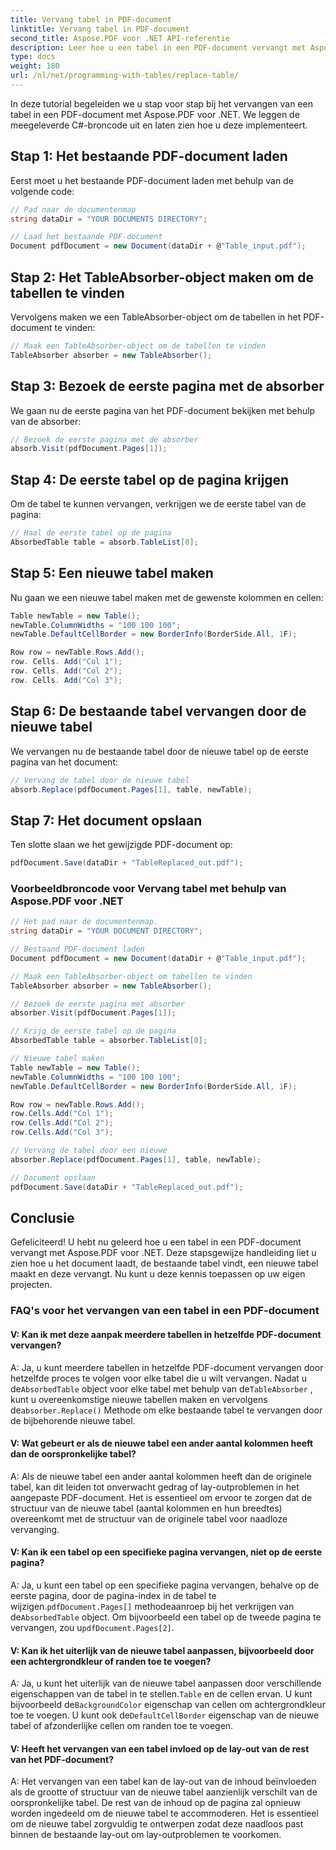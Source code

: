 ```yaml
---
title: Vervang tabel in PDF-document
linktitle: Vervang tabel in PDF-document
second_title: Aspose.PDF voor .NET API-referentie
description: Leer hoe u een tabel in een PDF-document vervangt met Aspose.PDF voor .NET.
type: docs
weight: 180
url: /nl/net/programming-with-tables/replace-table/
---
```

In deze tutorial begeleiden we u stap voor stap bij het vervangen van een tabel in een PDF-document met Aspose.PDF voor .NET. We leggen de meegeleverde C#-broncode uit en laten zien hoe u deze implementeert.

## Stap 1: Het bestaande PDF-document laden
Eerst moet u het bestaande PDF-document laden met behulp van de volgende code:

```csharp
// Pad naar de documentenmap
string dataDir = "YOUR DOCUMENTS DIRECTORY";

// Laad het bestaande PDF-document
Document pdfDocument = new Document(dataDir + @"Table_input.pdf");
```

## Stap 2: Het TableAbsorber-object maken om de tabellen te vinden
Vervolgens maken we een TableAbsorber-object om de tabellen in het PDF-document te vinden:

```csharp
// Maak een TableAbsorber-object om de tabellen te vinden
TableAbsorber absorber = new TableAbsorber();
```

## Stap 3: Bezoek de eerste pagina met de absorber
We gaan nu de eerste pagina van het PDF-document bekijken met behulp van de absorber:

```csharp
// Bezoek de eerste pagina met de absorber
absorb.Visit(pdfDocument.Pages[1]);
```

## Stap 4: De eerste tabel op de pagina krijgen
Om de tabel te kunnen vervangen, verkrijgen we de eerste tabel van de pagina:

```csharp
// Haal de eerste tabel op de pagina
AbsorbedTable table = absorb.TableList[0];
```

## Stap 5: Een nieuwe tabel maken
Nu gaan we een nieuwe tabel maken met de gewenste kolommen en cellen:

```csharp
Table newTable = new Table();
newTable.ColumnWidths = "100 100 100";
newTable.DefaultCellBorder = new BorderInfo(BorderSide.All, 1F);

Row row = newTable.Rows.Add();
row. Cells. Add("Col 1");
row. Cells. Add("Col 2");
row. Cells. Add("Col 3");
```

## Stap 6: De bestaande tabel vervangen door de nieuwe tabel
We vervangen nu de bestaande tabel door de nieuwe tabel op de eerste pagina van het document:

```csharp
// Vervang de tabel door de nieuwe tabel
absorb.Replace(pdfDocument.Pages[1], table, newTable);
```

## Stap 7: Het document opslaan
Ten slotte slaan we het gewijzigde PDF-document op:

```csharp
pdfDocument.Save(dataDir + "TableReplaced_out.pdf");
```

### Voorbeeldbroncode voor Vervang tabel met behulp van Aspose.PDF voor .NET

```csharp
// Het pad naar de documentenmap.
string dataDir = "YOUR DOCUMENT DIRECTORY";

// Bestaand PDF-document laden
Document pdfDocument = new Document(dataDir + @"Table_input.pdf");

// Maak een TableAbsorber-object om tabellen te vinden
TableAbsorber absorber = new TableAbsorber();

// Bezoek de eerste pagina met absorber
absorber.Visit(pdfDocument.Pages[1]);

// Krijg de eerste tabel op de pagina
AbsorbedTable table = absorber.TableList[0];

// Nieuwe tabel maken
Table newTable = new Table();
newTable.ColumnWidths = "100 100 100";
newTable.DefaultCellBorder = new BorderInfo(BorderSide.All, 1F);

Row row = newTable.Rows.Add();
row.Cells.Add("Col 1");
row.Cells.Add("Col 2");
row.Cells.Add("Col 3");

// Vervang de tabel door een nieuwe
absorber.Replace(pdfDocument.Pages[1], table, newTable);

// Document opslaan
pdfDocument.Save(dataDir + "TableReplaced_out.pdf");
```

## Conclusie
Gefeliciteerd! U hebt nu geleerd hoe u een tabel in een PDF-document vervangt met Aspose.PDF voor .NET. Deze stapsgewijze handleiding liet u zien hoe u het document laadt, de bestaande tabel vindt, een nieuwe tabel maakt en deze vervangt. Nu kunt u deze kennis toepassen op uw eigen projecten.

### FAQ's voor het vervangen van een tabel in een PDF-document

#### V: Kan ik met deze aanpak meerdere tabellen in hetzelfde PDF-document vervangen?

 A: Ja, u kunt meerdere tabellen in hetzelfde PDF-document vervangen door hetzelfde proces te volgen voor elke tabel die u wilt vervangen. Nadat u de`AbsorbedTable` object voor elke tabel met behulp van de`TableAbsorber` , kunt u overeenkomstige nieuwe tabellen maken en vervolgens de`absorber.Replace()` Methode om elke bestaande tabel te vervangen door de bijbehorende nieuwe tabel.

#### V: Wat gebeurt er als de nieuwe tabel een ander aantal kolommen heeft dan de oorspronkelijke tabel?

A: Als de nieuwe tabel een ander aantal kolommen heeft dan de originele tabel, kan dit leiden tot onverwacht gedrag of lay-outproblemen in het aangepaste PDF-document. Het is essentieel om ervoor te zorgen dat de structuur van de nieuwe tabel (aantal kolommen en hun breedtes) overeenkomt met de structuur van de originele tabel voor naadloze vervanging.

#### V: Kan ik een tabel op een specifieke pagina vervangen, niet op de eerste pagina?

 A: Ja, u kunt een tabel op een specifieke pagina vervangen, behalve op de eerste pagina, door de pagina-index in de tabel te wijzigen.`pdfDocument.Pages[]` methodeaanroep bij het verkrijgen van de`AbsorbedTable` object. Om bijvoorbeeld een tabel op de tweede pagina te vervangen, zou u`pdfDocument.Pages[2]`.

#### V: Kan ik het uiterlijk van de nieuwe tabel aanpassen, bijvoorbeeld door een achtergrondkleur of randen toe te voegen?

 A: Ja, u kunt het uiterlijk van de nieuwe tabel aanpassen door verschillende eigenschappen van de tabel in te stellen.`Table` en de cellen ervan. U kunt bijvoorbeeld de`BackgroundColor` eigenschap van cellen om achtergrondkleur toe te voegen. U kunt ook de`DefaultCellBorder` eigenschap van de nieuwe tabel of afzonderlijke cellen om randen toe te voegen.

#### V: Heeft het vervangen van een tabel invloed op de lay-out van de rest van het PDF-document?

A: Het vervangen van een tabel kan de lay-out van de inhoud beïnvloeden als de grootte of structuur van de nieuwe tabel aanzienlijk verschilt van de oorspronkelijke tabel. De rest van de inhoud op de pagina zal opnieuw worden ingedeeld om de nieuwe tabel te accommoderen. Het is essentieel om de nieuwe tabel zorgvuldig te ontwerpen zodat deze naadloos past binnen de bestaande lay-out om lay-outproblemen te voorkomen.